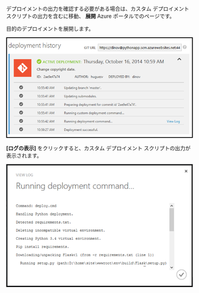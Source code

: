デプロイメントの出力を確認する必要がある場合は、カスタム デプロイメント スクリプトの出力を含むに移動、  **展開** Azure ポータルでのページです。

目的のデプロイメントを展開します。

![](./media/web-sites-python-troubleshoot-deployment/portal-deployment-history.png)

**[ログの表示]** をクリックすると、カスタム デプロイメント スクリプトの出力が表示されます。

![](./media/web-sites-python-troubleshoot-deployment/portal-deployment-log.png)





